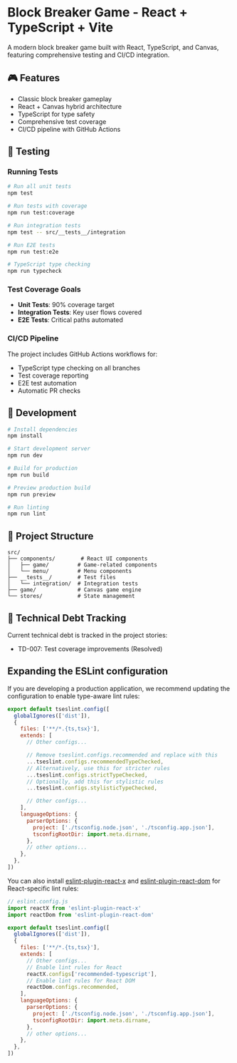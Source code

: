# Block Breaker Game - React + TypeScript + Vite

A modern block breaker game built with React, TypeScript, and Canvas, featuring comprehensive testing and CI/CD integration.

## 🎮 Features

- Classic block breaker gameplay
- React + Canvas hybrid architecture
- TypeScript for type safety
- Comprehensive test coverage
- CI/CD pipeline with GitHub Actions

## 🧪 Testing

### Running Tests

```bash
# Run all unit tests
npm test

# Run tests with coverage
npm run test:coverage

# Run integration tests
npm test -- src/__tests__/integration

# Run E2E tests
npm run test:e2e

# TypeScript type checking
npm run typecheck
```

### Test Coverage Goals

- **Unit Tests**: 90% coverage target
- **Integration Tests**: Key user flows covered
- **E2E Tests**: Critical paths automated

### CI/CD Pipeline

The project includes GitHub Actions workflows for:
- TypeScript type checking on all branches
- Test coverage reporting
- E2E test automation
- Automatic PR checks

## 🚀 Development

```bash
# Install dependencies
npm install

# Start development server
npm run dev

# Build for production
npm run build

# Preview production build
npm run preview

# Run linting
npm run lint
```

## 📁 Project Structure

```
src/
├── components/        # React UI components
│   ├── game/         # Game-related components
│   └── menu/         # Menu components
├── __tests__/        # Test files
│   └── integration/  # Integration tests
├── game/             # Canvas game engine
└── stores/           # State management
```

## 🔧 Technical Debt Tracking

Current technical debt is tracked in the project stories:
- TD-007: Test coverage improvements (Resolved)

## Expanding the ESLint configuration

If you are developing a production application, we recommend updating the configuration to enable type-aware lint rules:

```js
export default tseslint.config([
  globalIgnores(['dist']),
  {
    files: ['**/*.{ts,tsx}'],
    extends: [
      // Other configs...

      // Remove tseslint.configs.recommended and replace with this
      ...tseslint.configs.recommendedTypeChecked,
      // Alternatively, use this for stricter rules
      ...tseslint.configs.strictTypeChecked,
      // Optionally, add this for stylistic rules
      ...tseslint.configs.stylisticTypeChecked,

      // Other configs...
    ],
    languageOptions: {
      parserOptions: {
        project: ['./tsconfig.node.json', './tsconfig.app.json'],
        tsconfigRootDir: import.meta.dirname,
      },
      // other options...
    },
  },
])
```

You can also install [eslint-plugin-react-x](https://github.com/Rel1cx/eslint-react/tree/main/packages/plugins/eslint-plugin-react-x) and [eslint-plugin-react-dom](https://github.com/Rel1cx/eslint-react/tree/main/packages/plugins/eslint-plugin-react-dom) for React-specific lint rules:

```js
// eslint.config.js
import reactX from 'eslint-plugin-react-x'
import reactDom from 'eslint-plugin-react-dom'

export default tseslint.config([
  globalIgnores(['dist']),
  {
    files: ['**/*.{ts,tsx}'],
    extends: [
      // Other configs...
      // Enable lint rules for React
      reactX.configs['recommended-typescript'],
      // Enable lint rules for React DOM
      reactDom.configs.recommended,
    ],
    languageOptions: {
      parserOptions: {
        project: ['./tsconfig.node.json', './tsconfig.app.json'],
        tsconfigRootDir: import.meta.dirname,
      },
      // other options...
    },
  },
])
```
